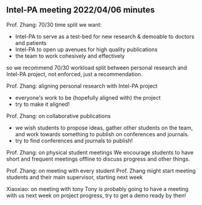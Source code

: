 ## Intel-PA meeting 2022/04/06 minutes

Prof. Zhang: 70/30 time split
we want:
* Intel-PA to serve as a test-bed for new research & demoable to doctors and patients
* Intel-PA to open up avenues for high quality publications
* the team to work cohesively and effectively

so we recommend 70/30 workload split between personal research and Intel-PA project, not enforced, just a recommendation.

Prof. Zhang: aligning personal research with Intel-PA project
* everyone's work to be (hopefully aligned with) the project
* try to make it aligned!

Prof. Zhang: on collaborative publications
* we wish students to propose ideas, gather other students on the team, and work towards something to publish on conferences and journals. 
* try to find conferences and journals to publish!

Prof. Zhang: on physical student meetings
We encourage students to have short and frequent meetings offline to discuss progress and other things.

Prof. Zhang: on meeting with every student
Prof. Zhang might start meeting students and their main supervisor, starting next week

Xiaoxiao: on meeting with tony
Tony is probably going to have a meeting with us next week on project progress, try to get a demo ready by then!

